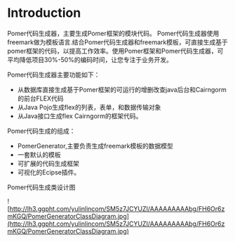 # Introduction #

Pomer代码生成器，主要生成Pomer框架的模块代码。
Pomer代码生成器使用freemark做为模板语言.结合Pomer代码生成器和freemark模板，可直接生成基于pomer框架的代码，以提高工作效率。使用Pomer框架和Pomer代码生成器，可平均降低项目30%-50%的编码时间，让您专注于业务开发。

Pomer代码生成器主要功能如下：
  * 从数据库直接生成基于Pomer框架的可运行的增删改查java后台和Cairngorm的前台FLEX代码
  * 从Java Pojo生成flex的列表，表单，和数据传输对象
  * 从Java接口生成flex Cairngorm的框架代码。

Pomer代码生成的组成：
  * PomerGenerator,主要负责生成freemark模板的数据模型
  * 一套默认的模板
  * 可扩展的代码生成框架
  * 可视化的Ecipse插件。


Pomer代码生成类设计图

![http://lh3.ggpht.com/yulinlincom/SM5z7JCYUZI/AAAAAAAAAbg/FH6Or6zmKGQ/PomerGeneratorClassDiagram.jpg](http://lh3.ggpht.com/yulinlincom/SM5z7JCYUZI/AAAAAAAAAbg/FH6Or6zmKGQ/PomerGeneratorClassDiagram.jpg)